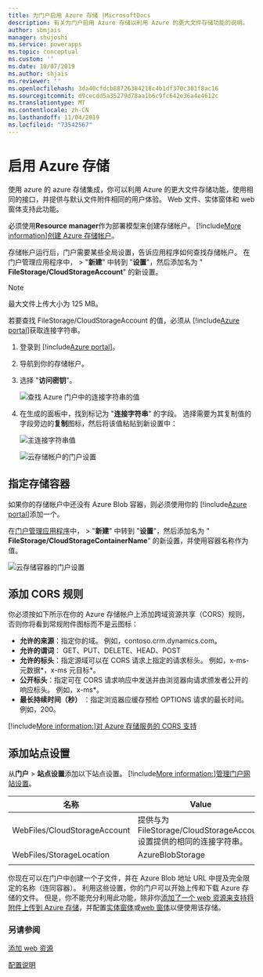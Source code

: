 ```yaml
---
title: 为门户启用 Azure 存储 |MicrosoftDocs
description: 有关为门户启用 Azure 存储以利用 Azure 的更大文件存储功能的说明。
author: sbmjais
manager: shujoshi
ms.service: powerapps
ms.topic: conceptual
ms.custom: ''
ms.date: 10/07/2019
ms.author: shjais
ms.reviewer: ''
ms.openlocfilehash: 3da40cfdcb88726384218c4b1df370c301f8ac16
ms.sourcegitcommit: d9cecdd5a35279d78aa1b6c9fc642e36a4e4612c
ms.translationtype: MT
ms.contentlocale: zh-CN
ms.lasthandoff: 11/04/2019
ms.locfileid: "73542567"
---
```

# <a name="enable-azure-storage"></a>启用 Azure 存储

使用 azure 的 azure 存储集成，你可以利用 Azure 的更大文件存储功能，使用相同的接口，并提供与默认文件附件相同的用户体验。 Web 文件、实体窗体和 web 窗体支持此功能。

必须使用**Resource manager**作为部署模型来创建存储帐户。 [!include[More information](../../includes/proc-more-information.md)][创建 Azure 存储帐户](https://docs.microsoft.com/azure/storage/storage-create-storage-account#create-a-storage-account)。

存储帐户运行后，门户需要某些全局设置，告诉应用程序如何查找存储帐户。 在门户管理应用程序中， > "**新建**" 中转到 "**设置**"，然后添加名为 " **FileStorage/CloudStorageAccount**" 的新设置。

> [!NOTE]
> 最大文件上传大小为 125 MB。

若要查找 FileStorage/CloudStorageAccount 的值，必须从 [!include[Azure portal](../../includes/pn-azure-portal.md)]获取连接字符串。

1. 登录到 [!include[Azure portal](../../includes/pn-azure-portal.md)]。

2. 导航到你的存储帐户。

3. 选择 "**访问密钥**"。

    ![查找 Azure 门户中的连接字符串的值](media/key-azure-storage.png "从 Azure 门户中找到连接字符串的值")

4. 在生成的面板中，找到标记为 "**连接字符串**" 的字段。 选择需要为其复制值的字段旁边的**复制**图标，然后将该值粘贴到新设置中：

    ![主连接字符串值](media/primary-connection-string-azure-storage.png "主连接字符串值")

    ![云存储帐户的门户设置](media/portal-site-setting-cloud-storage-account.png "云存储帐户的门户设置")

## <a name="specify-the-storage-container"></a>指定存储容器

如果你的存储帐户中还没有 Azure Blob 容器，则必须使用你的 [!include[Azure portal](../../includes/pn-azure-portal.md)]添加一个。

在[门户管理应用程序](configure/configure-portal.md)中， > "**新建**" 中转到 "**设置**"，然后添加名为 " **FileStorage/CloudStorageContainerName**" 的新设置，并使用容器名称作为值。

![云存储容器的门户设置](media/portal-site-setting-cloud-storage-container.png "云存储容器的门户设置")

## <a name="add-cors-rule"></a>添加 CORS 规则

你必须按如下所示在你的 Azure 存储帐户上添加跨域资源共享（CORS）规则，否则你将看到常规附件图标而不是云图标：

- **允许的来源**：指定你的域。 例如，contoso.crm.dynamics.com。
- **允许的谓词**： GET、PUT、DELETE、HEAD、POST
- **允许的标头**：指定源域可以在 CORS 请求上指定的请求标头。 例如，x-ms-元数据\*，x-ms 元目标\*。 
- **公开标头**：指定可在 CORS 请求响应中发送并由浏览器向请求颁发者公开的响应标头。 例如，x-ms\*。
- **最长持续时间（秒）** ：指定浏览器应缓存预检 OPTIONS 请求的最长时间。 例如，200。
 
[!include[More information:](../../includes/proc-more-information.md)][对 Azure 存储服务的 CORS 支持](https://docs.microsoft.com/rest/api/storageservices/cross-origin-resource-sharing--cors--support-for-the-azure-storage-services)

## <a name="add-site-settings"></a>添加站点设置

从**门户** > **站点设置**添加以下站点设置。 [!include[More information:](../../includes/proc-more-information.md)][管理门户网站设置](configure/configure-site-settings.md#manage-portal-site-settings)。

|名称|Value|
|-----|-----|
|WebFiles/CloudStorageAccount|提供与为 FileStorage/CloudStorageAccount 设置提供的相同的连接字符串。|
|WebFiles/StorageLocation|AzureBlobStorage|
|||

你现在可以在门户中创建一个子文件，并在 Azure Blob 地址 URL 中提及完全限定的名称（连同容器）。 利用这些设置，你的门户可以开始上传和下载 Azure 存储的文件。 但是，你不能充分利用此功能，除非你[添加了一个 web 资源来支持将附件上传到 Azure 存储](add-web-resource.md)，并配置[实体窗体](configure-notes.md#notes-configuration-for-entity-forms)或[web 窗体](configure-notes.md#notes-configuration-for-web-forms)以便使用该存储。

### <a name="see-also"></a>另请参阅

[添加 web 资源](add-web-resource.md)

[配置说明](configure-notes.md)
